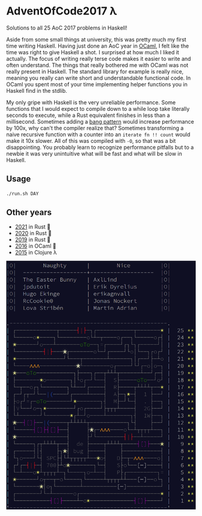 # AdventOfCode2017 λ
Solutions to all 25 AoC 2017 problems in Haskell!

Aside from some small things at university, this was pretty much my first time writing Haskell. Having just done an AoC year in [OCaml](https://github.com/AxlLind/AdventOfCode2016/), I felt like the time was right to give Haskell a shot. I surprised at how much I liked it actually. The focus of writing really terse code makes it easier to write and often understand. The things that really bothered me with OCaml was not really present in Haskell. The standard library for example is really nice, meaning you really can write short and understandable functional code. In OCaml you spent most of your time implementing helper functions you in Haskell find in the stdlib.

My only gripe with Haskell is the very unreliable performance. Some functions that I would expect to compile down to a while loop take literally seconds to execute, while a Rust equivalent finishes in less than a millisecond. Sometimes adding a [bang pattern](https://downloads.haskell.org/~ghc/7.8.3/docs/html/users_guide/bang-patterns.html) would increase performance by 100x, why can't the compiler realize that? Sometimes transforming a naive recursive function with a counter into an `iterate fn !! count` would make it 10x slower. All of this was compiled with `-O`, so that was a bit disappointing. You probably learn to recognize performance pitfalls but to a newbie it was very unintuitive what will be fast and what will be slow in Haskell.

## Usage
```sh
./run.sh DAY
```

## Other years
- [2021](https://github.com/AxlLind/AdventOfCode2021/) in Rust 🦀
- [2020](https://github.com/AxlLind/AdventOfCode2020/) in Rust :crab:
- [2019](https://github.com/AxlLind/AdventOfCode2019/) in Rust :crab:
- [2016](https://github.com/AxlLind/AdventOfCode2016/) in OCaml :camel:
- [2015](https://github.com/AxlLind/AdventOfCode2015/) in Clojure λ

![end-screen](./end-screen.png)
